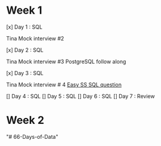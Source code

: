 # Week 1

[x] Day 1 : SQL

Tina Mock interview #2

[x] Day 2 : SQL

Tina Mock interview #3
PostgreSQL follow along

[x] Day 3 : SQL

Tina Mock interview # 4
[Easy SS SQL question](https://platform.stratascratch.com/coding-question?id=10061&python=)

[] Day 4 : SQL
[] Day 5 : SQL
[] Day 6 : SQL
[] Day 7 : Review

# Week 2
"# 66-Days-of-Data" 
